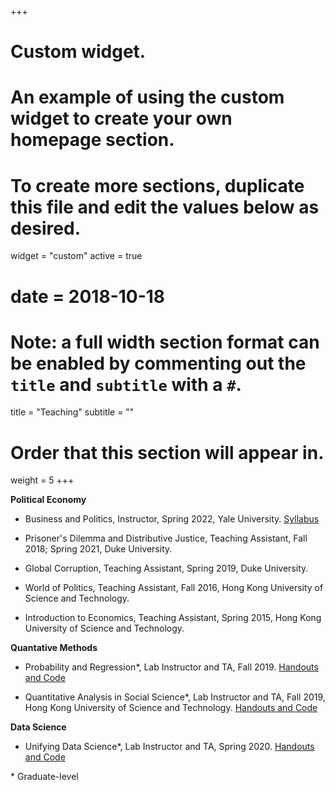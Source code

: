 +++
# Custom widget.
# An example of using the custom widget to create your own homepage section.
# To create more sections, duplicate this file and edit the values below as desired.
widget = "custom"
active = true
# date = 2018-10-18

# Note: a full width section format can be enabled by commenting out the `title` and `subtitle` with a `#`.
title = "Teaching"
subtitle = ""

# Order that this section will appear in.
weight = 5
+++

**Political Economy**  <br/>
 - Business and Politics, Instructor, Spring 2022, Yale University. [Syllabus](https://www.dropbox.com/s/latnw1iinriddry/Business_Politics.pdf?dl=0)<br/>
 
 - Prisoner's Dilemma and Distributive Justice, Teaching Assistant, Fall 2018; Spring 2021, Duke University.  <br/>

 - Global Corruption, Teaching Assistant, Spring 2019, Duke University.  <br/>

 - World of Politics, Teaching Assistant, Fall 2016, Hong Kong University of Science and Technology.  <br/>

 - Introduction to Economics, Teaching Assistant, Spring 2015, Hong Kong University of Science and Technology.  <br/>

**Quantative Methods**  <br/>

 - Probability and Regression*, Lab Instructor and TA, Fall 2019. [Handouts and Code](https://github.com/zeren-li/PS630-R-Lab) <br/>

 - Quantitative Analysis in Social Science*, Lab Instructor and TA, Fall 2019, Hong Kong University of Science and Technology. [Handouts and Code](https://github.com/zeren-li/PS630-R-Lab) <br/>

**Data Science** <br/>

 - Unifying Data Science*, Lab Instructor and TA, Spring 2020. [Handouts and Code](https://www.unifyingdatascience.org/html/class_schedule.html) <br/>


\* Graduate-level

